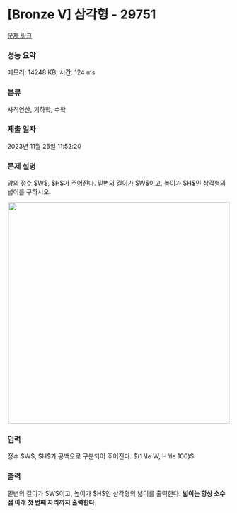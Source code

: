 # [Bronze V] 삼각형 - 29751 

[문제 링크](https://www.acmicpc.net/problem/29751) 

### 성능 요약

메모리: 14248 KB, 시간: 124 ms

### 분류

사칙연산, 기하학, 수학

### 제출 일자

2023년 11월 25일 11:52:20

### 문제 설명

<p>양의 정수 $W$, $H$가 주어진다. 밑변의 길이가 $W$이고, 높이가 $H$인 삼각형의 넓이를 구하시오.</p>

<p style="text-align:center;max-width:500px; margin: 0 auto"><img alt="" src="https://upload.acmicpc.net/f24ae595-16ac-45e7-9c86-60216c7bc7a9/-/preview/" style="height: auto; width: 500px;"></p>

### 입력 

 <p>정수 $W$, $H$가 공백으로 구분되어 주어진다. $(1 \le W, H \le 100)$</p>

### 출력 

 <p>밑변의 길이가 $W$이고, 높이가 $H$인 삼각형의 넓이를 출력한다. <strong>넓이는 항상 소수점 아래 첫 번째 자리까지 출력한다.</strong></p>

